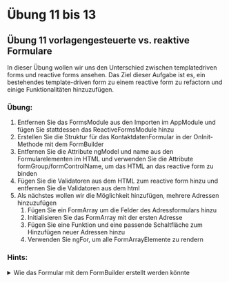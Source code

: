 # Übung 11 bis 13

## Übung 11 vorlagengesteuerte vs. reaktive Formulare

In dieser Übung wollen wir uns den Unterschied zwischen templatedriven forms und reactive forms ansehen. Das Ziel dieser Aufgabe ist es, ein bestehendes template-driven form zu einem reactive form zu refactorn und einige Funktionalitäten hinzuzufügen.

### Übung:
1. Entfernen Sie das FormsModule aus den Importen im AppModule und fügen Sie stattdessen das ReactiveFormsModule hinzu
2. Erstellen Sie die Struktur für das KontaktdatenFormular in der OnInit-Methode mit dem FormBuilder
3. Entfernen Sie die Attribute ngModel und name aus den Formularelementen im HTML und verwenden Sie die Attribute formGroup/formControlName, um das HTML an das reactive form zu binden
4. Fügen Sie die Validatoren aus dem HTML zum reactive form hinzu und entfernen Sie die Validatoren aus dem html
5. Als nächstes wollen wir die Möglichkeit hinzufügen, mehrere Adressen hinzuzufügen
   1. Fügen Sie ein FormArray um die Felder des Adressformulars hinzu
   2. Initialisieren Sie das FormArray mit der ersten Adresse
   3. Fügen Sie eine Funktion und eine passende Schaltfläche zum Hinzufügen neuer Adressen hinzu
   4. Verwenden Sie ngFor, um alle FormArrayElemente zu rendern


### Hints:
<details><summary>Wie das Formular mit dem FormBuilder erstellt werden könnte</summary>
  
  ````Typescript
  this.kontaktdatenFormular = this.formBuilder.group({
        anrede: [null],
        vorname: [null],
        nachname: [null],
        strasse: [null],
        hausnummer: [null],
        postleitzahl: [null],
        ort: [null],
        email: [null],
        telefonnr: [null],
      });
  ```
</details>
<details><summary>Wie die Validatoren zum Formular hinzugefügt werden</summary>
  
  ```Typescript
  nachname: [
    null,
    [
      Validators.maxLength(10),
      Validators.required,
      Validators.minLength(2),
    ],
  ],
  ```
</details>
<details><summary>Wie man ngFor mit einem FormArray verwendet</summary>
  
  ```Typescript
  <ng-container formArrayName="adressen">
      <div
        *ngFor="let adresse von getAdressen().controls; let i = index"
        [formGroupName]="i"
      >
        <h3>Adresse {{ i + 1 }}</h3>
        <mat-form-field appearance="standard">
          <mat-label>Straße</mat-label>
          <input formControlName="strasse" matInput />
        </mat-form-field>
        <mat-form-field appearance="standard">
          <mat-label>Hausnummer</mat-label>
          <input formControlName="hausnummer" matInput />
        </mat-form-field>
        <mat-form-field appearance="standard">
          <mat-label>Postleitzahl</mat-label>
          <input formControlName="postleitzahl" matInput />
        </mat-form-field>
        <mat-form-field appearance="standard">
          <mat-label>Ort</mat-label>
          <input formControlName="ort" matInput />
        </mat-form-field></div
    ></ng-container>
  ```
</details>

## Übung 12 Aufteilung eines Formulars auf mehrere Komponenten

Das Formular aus der letzten Übung ist recht groß und könnte in mehrere Teile aufgeteilt werden, um es besser lesbar zu machen. Wir werden die Definition des reactive form in der Wurzelkomponente belassen und sie an die Kindkomponenten als Input übergeben.

### Übung
1. Erstellen Sie 3 neue Komponenten für die Adresse, die Anrede + Vorname + Nachname und für die Telefonnummer + E-Mail
2. Verschieben Sie die passenden Teile aus dem HTML in die neuen Komponenten
3. Übergeben Sie das komplette Formular an die neuen Komponenten für die Formulare Anrede + Vorname + Nachname und für die Telefonnummer + E-Mail
4. Übergeben Sie den Eintrag mit dem passenden Index aus dem Formular-Array an die Adress-Komponente


### Hinweise:
<details><summary>Hilfsmethode, um den Eintrag aus formArray mit dem richtigen Typ zu holen</summary>
  
  ```Typescript
    getAdresseAt(index: Zahl): FormGroup {
      return this.getAdressen().at(index) as FormGroup;
    }
  ```
</details>

## Übung 13. Benutzerdefinierte Validatoren

Unser Validator für die Rufnummer ist sehr einfach und es wäre eine gute Idee, entweder die Rufnummer oder die E-Mails zur Pflicht zu machen. Wir werden zu diesem Zweck einige benutzerdefinierte Validatoren schreiben

### Übung
1. Für den Telefonnummer-Validator werden wir Google Libphonenumber verwenden. Zuerst fügen wir die benötigten Abhängigkeiten hinzu: ``"google-libphonenumber": "^3.2.21"`` und ``""@types/google-libphonenumber": "^7.4.21"``
2. Erstellen Sie einen neuen benutzerdefinierten Validator, der die google-libphonenumber-Bibliothek verwendet
   1. Erstellen Sie die Validator-Funktion, die das FormControl als Parameter erhält und ein Error-Objekt oder null zurückgibt
   2. Verwenden Sie das phoneNumberUtil, um die angegebene Nummer zu überprüfen. Dokumentation: https://www.npmjs.com/package/google-libphonenumber
3. Verwenden Sie den neuen Validator anstelle des Pattern-Matchings für die Rufnummer
4. Erstellen Sie einen Validator für das gesamte Formular, der prüft, ob entweder die Telefonnummer oder die E-Mail vorhanden ist

### Hinweise:
<details><summary>Beispiel für den PhoneNumberValidator</summary>
  
  ```Typescript
  export function PhoneNumberValidator(regionCode: string = ''): ValidatorFn {
    return (control: AbstractControl): { [key: string]: any } | null => {
      if (!control.value) {
        null zurückgeben;
      }
      let validNumber = false;
      try {
        const phoneNumber = phoneNumberUtil.parseAndKeepRawInput(
          control.value,
          regionCode
    